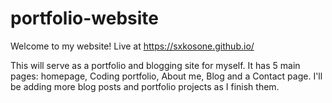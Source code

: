 # portfolio-website
Welcome to my website!
Live at https://sxkosone.github.io/

This will serve as a portfolio and blogging site for myself. It has 5 main pages: homepage, Coding portfolio, About me, Blog and a Contact page. I'll be adding more blog posts and portfolio projects as I finish them.
